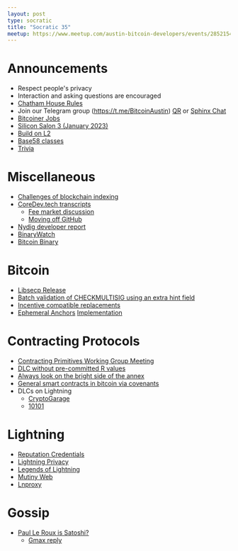 ```yaml
---
layout: post
type: socratic
title: "Socratic 35"
meetup: https://www.meetup.com/austin-bitcoin-developers/events/285215416/
---
```


# Announcements

- Respect people's privacy
- Interaction and asking questions are encouraged
- [Chatham House Rules](https://www.chathamhouse.org/about-us/chatham-house-rule)
- Join our Telegram group (https://t.me/BitcoinAustin) [QR](../assets/imgs/telegram-group.svg) or [Sphinx Chat](https://tribes.sphinx.chat/t/austintaexasbitcoiners)
- [Bitcoiner Jobs](https://bitcoinerjobs.co/)
- [Silicon Salon 3 (January 2023)](https://lists.linuxfoundation.org/pipermail/bitcoin-dev/2022-November/021213.html)
- [Build on L2](https://www.buildonl2.com/)
- [Base58 classes](https://www.base58.info/classes)
- [Trivia](https://twitter.com/niftynei/status/1603506367117000706)

# Miscellaneous

- [Challenges of blockchain indexing](https://blog.lopp.net/the-challenges-of-block-chain-indexing/)
- [CoreDev.tech transcripts](https://bitcoinops.org/en/newsletters/2022/10/26/)
  - [Fee market discussion](https://diyhpl.us/wiki/transcripts/bitcoin-core-dev-tech/2022-10-11-fee-market/)
  - [Moving off GitHub](https://diyhpl.us/wiki/transcripts/bitcoin-core-dev-tech/2022-10-11-github/)
- [Nydig developer report](https://assets-global.website-files.com/614e11536f66309636c98688/63208342664438223226c3de_NYDIG%20-%20Developers%20of%20Bitcoin%202022.pdf)
- [BinaryWatch](https://binarywatch.org/)
- [Bitcoin Binary](https://bitcoinbinary.org/)

# Bitcoin

- [Libsecp Release](https://lists.linuxfoundation.org/pipermail/bitcoin-dev/2022-December/021271.html)
- [Batch validation of CHECKMULTISIG using an extra hint field](https://lists.linuxfoundation.org/pipermail/bitcoin-dev/2022-October/021048.html)
- [Incentive compatible replacements](https://github.com/bitcoin/bitcoin/pull/26451)
- [Ephemeral Anchors](https://lists.linuxfoundation.org/pipermail/bitcoin-dev/2022-October/021036.html) [Implementation](https://bitcoinops.org/en/newsletters/2022/12/07/#ephemeral-anchors-implementation)

# Contracting Protocols

- [Contracting Primitives Working Group Meeting](https://lists.linuxfoundation.org/pipermail/bitcoin-dev/2022-December/021269.html)
- [DLC without pre-committed R values](https://mailmanlists.org/pipermail/dlc-dev/2022-November/000167.html)
- [Always look on the bright side of the annex](https://github.com/bitcoin-inquisition/bitcoin/pull/9)
- [General smart contracts in bitcoin via covenants](https://merkle.fun/)
- DLCs on Lightning
  - [CryptoGarage](https://medium.com/crypto-garage/dlc-on-lightning-cb5d191f6e64)
  - [10101](https://makers.bolt.fun/story/how-10101-is-bringing-cfds-to-lightning--352)

# Lightning

- [Reputation Credentials](https://bitcoinops.org/en/newsletters/2022/11/30/#reputation-credentials-proposal-to-mitigate-ln-jamming-attacks)
- [Lightning Privacy](https://lightningprivacy.com//)
- [Legends of Lightning](https://twitter.com/boltfun_btc/status/1600585935002796032)
- [Mutiny Web](https://makers.bolt.fun/story/mutiny-web-pitch--476)
- [Lnproxy](https://github.com/lnproxy/lnproxy)

# Gossip

- [Paul Le Roux is Satoshi?](https://martinshkreli.substack.com/p/paul-le-roux-is-satoshi)
  - [Gmax reply](https://twitter.com/zndtoshi/status/1602872559749455873)
